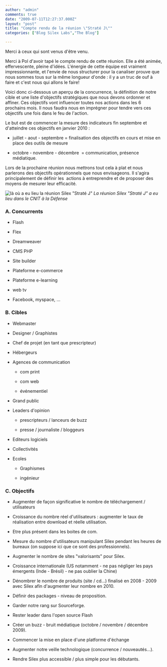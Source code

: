```yaml
---
author: "admin"
comments: true
date: "2009-07-11T12:27:37.000Z"
layout: "post"
title: "Compte rendu de la réunion \"Straté J\""
categories: ["Blog Silex Labs","The Blog"]

---
```

Merci à ceux qui sont venus d'être venu.




Merci à Pol d'avoir tapé le compte rendu de cette réunion. Elle a été animée, effervescente, pleine d'idées. L'énergie de cette équipe est vraiment impressionnante, et l'envie de nous structurer pour la canaliser prouve que nous sommes tous sur la même longueur d'onde : il y a un truc de ouf à faire et c'est nous qui allons le faire!




Voici donc ci-dessous un aperçu de la concurrence, la définition de notre cible et une liste d'objectifs stratégiques que nous devons ordonner et affiner. Ces objectifs vont influencer toutes nos actions dans les 6 prochains mois. Il nous faudra nous en imprégner pour tendre vers ces objectifs une fois dans le feu de l'action.




Le but est de commencer la mesure des indicateurs fin septembre et d'atteindre ces objectifs en janvier 2010 :







  * juillet - aout - septembre = finalisation des objectifs en cours et mise en place des outils de mesure


  * octobre - novembre - décembre  = communication, présence médiatique.




Lors de la prochaine réunion nous mettrons tout cela à plat et nous parlerons des objectifs opérationnels que nous envisageons. Il s'agira principalement de définir les  actions à entreprendre et de proposer des moyens de mesurer leur efficacité.





![là où a eu lieu la réunion Silex "Straté J"](https://www.silexlabs.org/wp-content/uploads/2009/07/parldhi_hilton_paris_la_defense_gallery_welcome.jpg)
    _La réunion Silex "Straté J" a eu lieu dans le CNIT à la Défense_




<!-- more -->





### A. Concurrents






  * Flash


  * Flex


  * Dreamweaver


  * CMS PHP


  * Site builder


  * Plateforme e-commerce


  * Plateforme e-learning


  * web tv


  * Facebook, myspace, ...




### B. Cibles






  * Webmaster


  * Designer / Graphistes


  * Chef de projet (en tant que prescripteur)


  * Hébergeurs


  * Agences de communication


    * com print


    * com web


    * événementiel





  * Grand public


  * Leaders d'opinion


    * prescripteurs / lanceurs de buzz


    * presse / journaliste / bloggeurs





  * Editeurs logiciels


  * Collectivités


  * Ecoles


    * Graphismes


    * ingénieur







### C. Objectifs






  * Augmenter de façon significative le nombre de téléchargement / utilisateurs


  * Croissance du nombre réel d'utilisateurs : augmenter le taux de réalisation entre download et réelle utilisation.


  * Etre plus présent dans les boites de com.


  * Mesure du nombre d'utilisateurs manipulant Silex pendant les heures de bureaux (on suppose ici que ce sont des professionnels).


  * Augmenter le nombre de sites "valorisants" pour Silex.


  * Croissance internationale (US notamment - ne pas négliger les pays émergents (Inde - Brésil) - ne pas oublier la Chine)


  * Dénombrer le nombre de produits (site / cd...) finalisé en 2008 - 2009 avec Silex afin d'augmenter leur nombre en 2010.


  * Définir des packages - niveau de proposition.


  * Garder notre rang sur Sourceforge.


  * Rester leader dans l'open source Flash


  * Créer un buzz - bruit médiatique (octobre / novembre / décembre 2009).


  * Commencer la mise en place d'une platforme d'échange


  * Augmenter notre veille technologique (concurrence / nouveautés...).


  * Rendre Silex plus accessible / plus simple pour les débutants.





